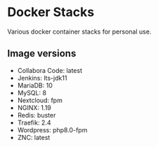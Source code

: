 # Docker Stacks
Various docker container stacks for personal use.

## Image versions
* Collabora Code: latest
* Jenkins: lts-jdk11
* MariaDB: 10
* MySQL: 8
* Nextcloud: fpm
* NGINX: 1.19
* Redis: buster
* Traefik: 2.4
* Wordpress: php8.0-fpm
* ZNC: latest
